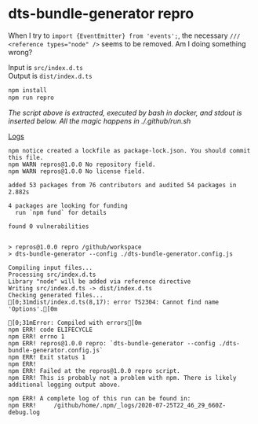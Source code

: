 # dts-bundle-generator repro

When I try to `import {EventEmitter} from 'events';`, the necessary `/// <reference types="node" />` seems to be removed.  Am I doing something wrong?

Input is `src/index.d.ts`  
Output is `dist/index.d.ts`

```bash
npm install
npm run repro
```

*The script above is extracted, executed by bash in docker, and stdout is inserted below.  All the magic happens in ./.github/run.sh*

[Logs](https://github.com/cspotcode/repros/runs/76710127)

```output
npm notice created a lockfile as package-lock.json. You should commit this file.
npm WARN repros@1.0.0 No repository field.
npm WARN repros@1.0.0 No license field.

added 53 packages from 76 contributors and audited 54 packages in 2.882s

4 packages are looking for funding
  run `npm fund` for details

found 0 vulnerabilities


> repros@1.0.0 repro /github/workspace
> dts-bundle-generator --config ./dts-bundle-generator.config.js

Compiling input files...
Processing src/index.d.ts
Library "node" will be added via reference directive
Writing src/index.d.ts -> dist/index.d.ts
Checking generated files...
[0;31mdist/index.d.ts(8,17): error TS2304: Cannot find name 'Options'.[0m

[0;31mError: Compiled with errors[0m
npm ERR! code ELIFECYCLE
npm ERR! errno 1
npm ERR! repros@1.0.0 repro: `dts-bundle-generator --config ./dts-bundle-generator.config.js`
npm ERR! Exit status 1
npm ERR! 
npm ERR! Failed at the repros@1.0.0 repro script.
npm ERR! This is probably not a problem with npm. There is likely additional logging output above.

npm ERR! A complete log of this run can be found in:
npm ERR!     /github/home/.npm/_logs/2020-07-25T22_46_29_660Z-debug.log
```

